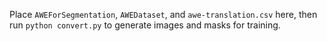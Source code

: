 Place `AWEForSegmentation`, `AWEDataset`, and `awe-translation.csv` here, then run `python convert.py` to generate images and masks for training.
